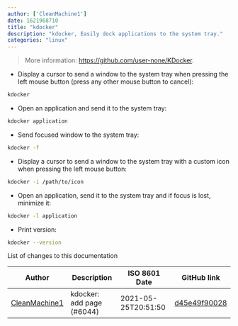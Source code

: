 ```yaml
---
author: ['CleanMachine1']
date: 1621968710
title: "kdocker"
description: "kdocker, Easily dock applications to the system tray."
categories: "linux"
---
```

> More information: <https://github.com/user-none/KDocker>.

- Display a cursor to send a window to the system tray when pressing the left mouse button (press any other mouse button to cancel):

```bash
kdocker
```

- Open an application and send it to the system tray:

```bash
kdocker application
```

- Send focused window to the system tray:

```bash
kdocker -f
```

- Display a cursor to send a window to the system tray with a custom icon when pressing the left mouse button:

```bash
kdocker -i /path/to/icon
```

- Open an application, send it to the system tray and if focus is lost, minimize it:

```bash
kdocker -l application
```

- Print version:

```bash
kdocker --version
```
List of changes to this documentation


Author | Description | ISO 8601 Date | GitHub link
------|-----|-----|-----
[CleanMachine1](mailto:78213164+CleanMachine1@users.noreply.github.com) | kdocker: add page (#6044) | 2021-05-25T20:51:50 | [d45e49f90028](https://github.com/tldr-pages/tldr/commit/d45e49f90028194b1019155bcb5bac3014c2f466)


